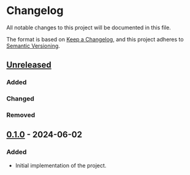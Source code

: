 # Changelog

All notable changes to this project will be documented in this file.

The format is based on [Keep a Changelog](https://keepachangelog.com/en/1.1.0/), and this project
adheres to [Semantic Versioning](https://semver.org/spec/v2.0.0.html).

## [Unreleased]

### Added

### Changed

### Removed

## [0.1.0] - 2024-06-02

### Added

- Initial implementation of the project.

[0.1.0]: https://github.com/olivierlacan/keep-a-changelog/releases/tag/v0.1.0
[unreleased]: https://github.com/olivierlacan/keep-a-changelog/compare/v0.1.0...HEAD
